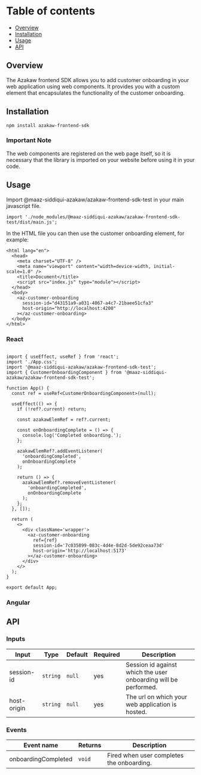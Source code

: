 # Table of contents

- [Overview](#overview)
- [Installation](#installation)
- [Usage](#usage)
- [API](#api)

## Overview

The Azakaw frontend SDK allows you to add customer onboarding in your web application using web components. It provides you with a custom element that encapsulates the functionality of the customer onboarding.

## Installation

`npm install azakaw-frontend-sdk`

### Important Note

The web components are registered on the web page itself, so it is necessary that the library is imported on your website before using it in your code.

## Usage

Import @maaz-siddiqui-azakaw/azakaw-frontend-sdk-test in your main javascript file.

`import './node_modules/@maaz-siddiqui-azakaw/azakaw-frontend-sdk-test/dist/main.js';`

In the HTML file you can then use the customer onboarding element, for example:

```
<html lang="en">
  <head>
    <meta charset="UTF-8" />
    <meta name="viewport" content="width=device-width, initial-scale=1.0" />
    <title>Document</title>
    <script src="index.js" type="module"></script>
  </head>
  <body>
    <az-customer-onboarding
      session-id="d43151a9-a031-4067-a4c7-21baee51cfa3"
      host-origin="http://localhost:4200"
    ></az-customer-onboarding>
  </body>
</html>

```

### React

```

import { useEffect, useRef } from 'react';
import './App.css';
import '@maaz-siddiqui-azakaw/azakaw-frontend-sdk-test';
import { CustomerOnboardingComponent } from '@maaz-siddiqui-azakaw/azakaw-frontend-sdk-test';

function App() {
  const ref = useRef<CustomerOnboardingComponent>(null);

  useEffect(() => {
    if (!ref?.current) return;

    const azakawElemRef = ref?.current;

    const onOnboardingComplete = () => {
      console.log('Completed onboarding.');
    };

    azakawElemRef?.addEventListener(
      'onboardingCompleted',
      onOnboardingComplete
    );

    return () => {
      azakawElemRef?.removeEventListener(
        'onboardingCompleted',
        onOnboardingComplete
      );
    };
  }, []);

  return (
    <>
      <div className='wrapper'>
        <az-customer-onboarding
          ref={ref}
          session-id='7c035899-083c-4d4e-8d2d-5de92ceaa73d'
          host-origin='http://localhost:5173'
        ></az-customer-onboarding>
      </div>
    </>
  );
}

export default App;

```

### Angular

## API

### Inputs

| Input       | Type     | Default | Required | Description                                                     |
| ----------- | -------- | ------- | -------- | --------------------------------------------------------------- |
| session-id  | `string` | `null`  | yes      | Session id against which the user onboarding will be performed. |
| host-origin | `string` | `null`  | yes      | The url on which your web application is hosted.                |

### Events

| Event name          | Returns | Description                               |
| ------------------- | ------- | ----------------------------------------- |
| onboardingCompleted | `void`  | Fired when user completes the onboarding. |
